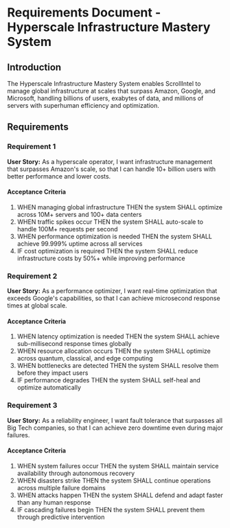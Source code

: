 # Requirements Document - Hyperscale Infrastructure Mastery System

## Introduction

The Hyperscale Infrastructure Mastery System enables ScrollIntel to manage global infrastructure at scales that surpass Amazon, Google, and Microsoft, handling billions of users, exabytes of data, and millions of servers with superhuman efficiency and optimization.

## Requirements

### Requirement 1

**User Story:** As a hyperscale operator, I want infrastructure management that surpasses Amazon's scale, so that I can handle 10+ billion users with better performance and lower costs.

#### Acceptance Criteria

1. WHEN managing global infrastructure THEN the system SHALL optimize across 10M+ servers and 100+ data centers
2. WHEN traffic spikes occur THEN the system SHALL auto-scale to handle 100M+ requests per second
3. WHEN performance optimization is needed THEN the system SHALL achieve 99.999% uptime across all services
4. IF cost optimization is required THEN the system SHALL reduce infrastructure costs by 50%+ while improving performance

### Requirement 2

**User Story:** As a performance optimizer, I want real-time optimization that exceeds Google's capabilities, so that I can achieve microsecond response times at global scale.

#### Acceptance Criteria

1. WHEN latency optimization is needed THEN the system SHALL achieve sub-millisecond response times globally
2. WHEN resource allocation occurs THEN the system SHALL optimize across quantum, classical, and edge computing
3. WHEN bottlenecks are detected THEN the system SHALL resolve them before they impact users
4. IF performance degrades THEN the system SHALL self-heal and optimize automatically

### Requirement 3

**User Story:** As a reliability engineer, I want fault tolerance that surpasses all Big Tech companies, so that I can achieve zero downtime even during major failures.

#### Acceptance Criteria

1. WHEN system failures occur THEN the system SHALL maintain service availability through autonomous recovery
2. WHEN disasters strike THEN the system SHALL continue operations across multiple failure domains
3. WHEN attacks happen THEN the system SHALL defend and adapt faster than any human response
4. IF cascading failures begin THEN the system SHALL prevent them through predictive intervention